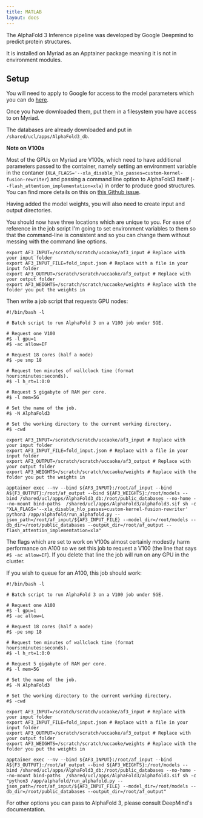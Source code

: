 ```yaml
---
title: MATLAB
layout: docs
---
```


The AlphaFold 3 Inference pipeline was developed by Google Deepmind to predict protein structures.

It is installed on Myriad as an Apptainer package meaning it is not in environment modules.

## Setup

You will need to apply to Google for access to the model parameters which you can do [here](https://forms.gle/svvpY4u2jsHEwWYS6).

Once you have downloaded them, put them in a filesystem you have access to on Myriad.

The databases are already downloaded and put in `/shared/ucl/apps/AlphaFold3_db`.

**Note on V100s**

Most of the GPUs on Myriad are V100s, which need to have additional parameters passed to the container, namely setting an environment variable in the contaner (`XLA_FLAGS='--xla_disable_hlo_passes=custom-kernel-fusion-rewriter`) and passing a command line option to AlphaFold3 itself (`--flash_attention_implementation=xla`) in order to produce good structures. You can find more details on this on [this Github issue](https://github.com/google-deepmind/alphafold3/issues/59).

Having added the model weights, you will also need to create input and output directories.

You should now have three locations which are unique to you. For ease of reference  in the job script I'm going to set environment variables to them so that the command-line is consistent and so you can change them without messing with the command line options.

```
export AF3_INPUT=/scratch/scratch/uccaoke/af3_input # Replace with your input folder
export AF3_INPUT_FILE=fold_input.json # Replace with a file in your input folder
export AF3_OUTPUT=/scratch/scratch/uccaoke/af3_output # Replace with your output folder
export AF3_WEIGHTS=/scratch/scratch/uccaoke/weights # Replace with the folder you put the weights in
```

Then write a job script that requests GPU nodes:

```
#!/bin/bash -l

# Batch script to run AlphaFold 3 on a V100 job under SGE.

# Request one V100
#$ -l gpu=1
#$ -ac allow=EF

# Request 18 cores (half a node)
#$ -pe smp 18

# Request ten minutes of wallclock time (format hours:minutes:seconds).
#$ -l h_rt=1:0:0

# Request 5 gigabyte of RAM per core.
#$ -l mem=5G

# Set the name of the job.
#$ -N AlphaFold3

# Set the working directory to the current working directory.
#$ -cwd

export AF3_INPUT=/scratch/scratch/uccaoke/af3_input # Replace with your input folder
export AF3_INPUT_FILE=fold_input.json # Replace with a file in your input folder
export AF3_OUTPUT=/scratch/scratch/uccaoke/af3_output # Replace with your output folder
export AF3_WEIGHTS=/scratch/scratch/uccaoke/weights # Replace with the folder you put the weights in

apptainer exec --nv --bind ${AF3_INPUT}:/root/af_input --bind A${F3_OUTPUT}:/root/af_output --bind ${AF3_WEIGHTS}:/root/models --bind /shared/ucl/apps/AlphaFold3_db:/root/public_databases --no-home --no-mount bind-paths  /shared/ucl/apps/AlphaFold3/alphafold3.sif sh -c "XLA_FLAGS='--xla_disable_hlo_passes=custom-kernel-fusion-rewriter' python3 /app/alphafold/run_alphafold.py --json_path=/root/af_input/${AF3_INPUT_FILE} --model_dir=/root/models --db_dir=/root/public_databases --output_dir=/root/af_output --flash_attention_implementation=xla"
```

The flags which are set to work on V100s almost certainly modestly harm performance on A100 so we set this job to request a V100 (the line that says `#$ -ac allow=EF`). If you delete that line the job will run on any GPU in the cluster.

If you wish to queue for an A100, this job should work:

```
#!/bin/bash -l

# Batch script to run AlphaFold 3 on a V100 job under SGE.

# Request one A100
#$ -l gpu=1
#$ -ac allow=L

# Request 18 cores (half a node)
#$ -pe smp 18

# Request ten minutes of wallclock time (format hours:minutes:seconds).
#$ -l h_rt=1:0:0

# Request 5 gigabyte of RAM per core.
#$ -l mem=5G

# Set the name of the job.
#$ -N AlphaFold3

# Set the working directory to the current working directory.
#$ -cwd

export AF3_INPUT=/scratch/scratch/uccaoke/af3_input # Replace with your input folder
export AF3_INPUT_FILE=fold_input.json # Replace with a file in your input folder
export AF3_OUTPUT=/scratch/scratch/uccaoke/af3_output # Replace with your output folder
export AF3_WEIGHTS=/scratch/scratch/uccaoke/weights # Replace with the folder you put the weights in

apptainer exec --nv --bind ${AF3_INPUT}:/root/af_input --bind A${F3_OUTPUT}:/root/af_output --bind ${AF3_WEIGHTS}:/root/models --bind /shared/ucl/apps/AlphaFold3_db:/root/public_databases --no-home --no-mount bind-paths  /shared/ucl/apps/AlphaFold3/alphafold3.sif sh -c "python3 /app/alphafold/run_alphafold.py --json_path=/root/af_input/${AF3_INPUT_FILE} --model_dir=/root/models --db_dir=/root/public_databases --output_dir=/root/af_output"
```

For other options you can pass to AlphaFold 3, please consult DeepMind's documentation.